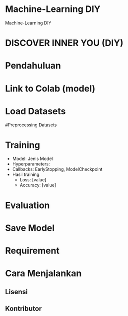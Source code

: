 # Machine-Learning DIY
Machine-Learning DIY
# DISCOVER INNER YOU (DIY)

# Pendahuluan


# Link to Colab (model)

# Load Datasets


#Preprocessing Datasets

# Training
- Model: Jenis Model
- Hyperparameters: 
- Callbacks: EarlyStopping, ModelCheckpoint
- Hasil training:
  - Loss: [value]
  - Accuracy: [value]

# Evaluation

# Save Model

# Requirement

# Cara Menjalankan

## Lisensi


## Kontributor

